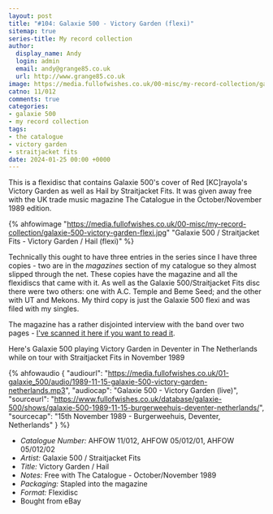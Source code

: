 ```yaml
---
layout: post
title: "#104: Galaxie 500 - Victory Garden (flexi)"
sitemap: true
series-title: My record collection
author:
  display_name: Andy
  login: admin
  email: andy@grange85.co.uk
  url: http://www.grange85.co.uk
image: https://media.fullofwishes.co.uk/00-misc/my-record-collection/galaxie-500-victory-garden-flexi.jpg
catno: 11/012
comments: true
categories:
- galaxie 500
- my record collection
tags:
- the catalogue
- victory garden
- straitjacket fits
date: 2024-01-25 00:00 +0000
---
```

This is a flexidisc that contains Galaxie 500's cover of Red [KC]rayola's Victory Garden as well as Hail by Straitjacket Fits. It was given away free with the UK trade music magazine The Catalogue in the October/November 1989 edition.

{% ahfowimage "https://media.fullofwishes.co.uk/00-misc/my-record-collection/galaxie-500-victory-garden-flexi.jpg" "Galaxie 500 / Straitjacket Fits - Victory Garden / Hail (flexi)" %}

Technically this ought to have three entries in the series since I have three copies - two are in the _magazines_ section of my catalogue so they almost slipped through the net. These copies have the magazine and all the flexidiscs that came with it. As well as the Galaxie 500/Straitjacket Fits disc there were two others: one with A.C. Temple and Beme Seed; and the other with UT and Mekons. My third copy is just the Galaxie 500 flexi and was filed with my singles.

<!--more-->

The magazine has a rather disjointed interview with the band over two pages - [I've scanned it here if you want to read it](https://media.fullofwishes.co.uk/01-galaxie_500/docs/galaxie-500-the-catalogue-1989-10.pdf).

Here's Galaxie 500 playing Victory Garden in Deventer in The Netherlands while on tour with Straitjacket Fits in November 1989

{% ahfowaudio {
"audiourl": "https://media.fullofwishes.co.uk/01-galaxie_500/audio/1989-11-15-galaxie-500-victory-garden-netherlands.mp3",
"audiocap": "Galaxie 500 - Victory Garden (live)",
"sourceurl": "https://www.fullofwishes.co.uk/database/galaxie-500/shows/galaxie-500-1989-11-15-burgerweehuis-deventer-netherlands/",
"sourcecap": "15th November 1989 - Burgerweehuis, Deventer, Netherlands"
} %}

 - *Catalogue Number:* AHFOW 11/012, AHFOW 05/012/01, AHFOW 05/012/02
 - *Artist:* Galaxie 500 / Straitjacket Fits
 - *Title:* Victory Garden / Hail
 - *Notes:* Free with The Catalogue - October/November 1989
 - *Packaging:* Stapled into the magazine
 - *Format:* Flexidisc
 - Bought from eBay
